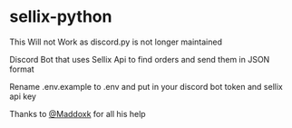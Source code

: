 # sellix-python

This Will not Work as discord.py is not longer maintained 

Discord Bot that uses Sellix Api to find orders and send them in JSON format

Rename .env.example to .env and put in your discord bot token and sellix api key

Thanks to [@Maddoxk](https://github.com/Maddoxk) for all his help
